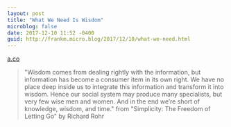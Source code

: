 ```yaml
---
layout: post
title: "What We Need Is Wisdom"
microblog: false
date: 2017-12-10 11:52 -0400
guid: http://frankm.micro.blog/2017/12/10/what-we-need.html
---
```

 [a.co](http://a.co/0VRINyx)

> "Wisdom comes from dealing rightly with the information, but information has become a consumer item in its own right. We have no place deep inside us to integrate this information and transform it into wisdom. Hence our social system may produce many specialists, but very few wise men and women. And in the end we’re short of knowledge, wisdom, and time." from "Simplicity: The Freedom of Letting Go" by Richard Rohr
